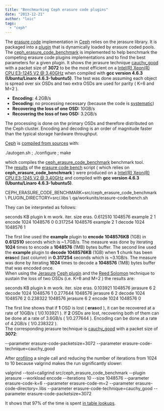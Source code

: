 ```yaml
---
title: "Benchmarking Ceph erasure code plugins"
date: "2013-12-21"
author: "loic"
tags: 
  - "ceph"
---
```


The [erasure code](http://dachary.org/?p=2171) implementation in [Ceph](http://ceph.com/) relies on the jerasure library. It is packaged into a [plugin](https://github.com/ceph/ceph/blob/v0.75/src/osd/ErasureCodePluginJerasure/) that is dynamically loaded by erasure coded pools.  
The [ceph\_erasure\_code\_benchmark](https://github.com/ceph/ceph/blob/v0.75/src/test/osd/ceph_erasure_code_benchmark.cc) is implemented to help benchmark the competing erasure code plugins implementations and to find the best parameters for a given plugin. It shows the jerasure technique [cauchy\_good](https://github.com/ceph/ceph/blob/v0.75/src/osd/ErasureCodePluginJerasure/ErasureCodePluginJerasure.cc#L45) with a packet size of **3072** to be the most efficient on a [Intel(R) Xeon(R) CPU E3-1245 V2 @ 3.40GHz](http://ark.intel.com/products/52274/) when compiled with **gcc version 4.6.3 (Ubuntu/Linaro 4.6.3-1ubuntu5)**. The test was done assuming each object is spread over six OSDs and two extra OSDs are used for parity ( K=6 and M=2 ).

- **Encoding:** 4.2GB/s
- **Decoding:** no processing necessary (because the code is [systematic](http://en.wikipedia.org/wiki/Systematic_code))
- **Recovering the loss of one OSD:** 10GB/s
- **Recovering the loss of two OSD:** 3.2GB/s

The processing is done on the primary OSDs and therefore distributed on the Ceph cluster. Encoding and decoding is an order of magnitude faster than the typical storage hardware throughput.  
  
[Ceph](http://ceph.com/) is [compiled from sources](http://ceph.com/docs/master/install/) with:

./autogen.sh ; ./configure ; make

which compiles the [ceph\_erasure\_code\_benchmark](https://github.com/ceph/ceph/blob/v0.75/src/test/osd/ceph_erasure_code_benchmark.cc) benchmark tool.  
The [results](http://dachary.org/wp-uploads/2013/12/bench.txt) of the [erasure code bench](https://github.com/ceph/ceph/blob/v0.75/qa/workunits/erasure-code/bench.sh) script ( which relies on **ceph\_erasure\_code\_benchmark** ) were produced on a [Intel(R) Xeon(R) CPU E3-1245 V2 @ 3.40GHz](http://ark.intel.com/products/52274/) and compiled with **gcc version 4.6.3 (Ubuntu/Linaro 4.6.3-1ubuntu5)**.

CEPH\_ERASURE\_CODE\_BENCHMARK=src/ceph\_erasure\_code\_benchmark  \\
PLUGIN\_DIRECTORY=src/.libs  \\
qa/workunits/erasure-code/bench.sh

They can be interpreted as follows:

seconds         KB      plugin  k m work.       iter.   size    eras.
0.612510        1048576 example 2 1 encode      1024    1048576 0
0.317254        1048576 example 2 1 decode      1024    1048576 1

The first line used the **example** plugin to **encode** **1048576KB** (1GB) in **0.612510** seconds which is ~1.7GB/s. The measure was done by iterating **1024** times to encode a **1048576** (1MB) bytes buffer. The second line used the **example** plugin to **decode** **1048576KB** (1GB) when **1** chunk has been **eras**ed (last column) in **0.317254** seconds which is ~3.1GB/s. The measure was done by iterating **1024** times to decode a **1048576** (1MB) bytes buffer that was encoded once.  
When using the [Jerasure](http://jerasure.org/jerasure/jerasure) [Ceph plugin](https://github.com/ceph/ceph/blob/v0.75/src/osd/ErasureCodePluginJerasure/) and the [Reed Solomon](http://en.wikipedia.org/wiki/Reed%E2%80%93Solomon_error_correction) technique to sustain the loss of two OSDs (i.e. K=6 and M=2 ) the results are:

seconds         KB      plugin          k m work.       iter.   size    eras.
0.103921        1048576 jerasure        6 2 decode      1024    1048576 1
0.277644        1048576 jerasure        6 2 decode      1024    1048576 2
0.238322        1048576 jerasure        6 2 encode      1024    1048576 0

The first line shows that if **1** OSD is lost ( **eras**ed ), it can be recovered at a rate of 10GB/s ( 1/0.103921 ). If **2** OSDs are lost, recovering both of them can be done at a rate of 3.6GB/s ( 1/0.277644 ). Encoding can be done at a rate of 4.2GB/s ( 1/0.238322 ).  
The corresponding jerasure technique is [cauchy\_good](https://github.com/ceph/ceph/blob/v0.75/src/osd/ErasureCodePluginJerasure/ErasureCodePluginJerasure.cc#L45) with a packet size of **3072**:

\--parameter erasure-code-packetsize=3072
--parameter erasure-code-technique=cauchy\_good

After [profiling](http://dachary.org/?p=2586) a single call and reducing the number of iterations from 1024 to 10 because valgrind makes the run significantly slower:

valgrind --tool=callgrind src/ceph\_erasure\_code\_benchmark
  --plugin jerasure
  --workload encode
  --iterations 10
  --size 1048576
  --parameter erasure-code-k=6
  --parameter erasure-code-m=2
  --parameter erasure-code-directory=.libs
  --parameter erasure-code-technique=cauchy\_good
  --parameter erasure-code-packetsize=3072

It shows that 97% of the time is spent [in table lookups](https://github.com/ceph/ceph/blob/v0.75/src/osd/ErasureCodePluginJerasure/galois.c#L428).
